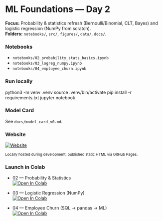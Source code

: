 
# ML Foundations — Day 2

**Focus:** Probability & statistics refresh (Bernoulli/Binomial, CLT, Bayes) and logistic regression (NumPy from scratch).  
**Folders:** `notebooks/`, `src/`, `figures/`, `data/`, `docs/`.

### Notebooks
- `notebooks/02_probability_stats_basics.ipynb`
- `notebooks/03_logreg_numpy.ipynb`
- `notebooks/04_employee_churn.ipynb`

### Run locally
python3 -m venv .venv
source .venv/bin/activate
pip install -r requirements.txt
jupyter notebook

### Model Card
See `docs/model_card_v0.md`.

### Website

<p>
  <a href="https://florasteve.github.io/ml-foundations-day2/">
    <img alt="Website" src="https://img.shields.io/badge/Website-ML%20Foundations%E2%80%94Day%202-success?style=for-the-badge">
  </a>
</p>
<sub>Locally hosted during development; published static HTML via GitHub Pages.</sub>

### Launch in Colab

- 02 — Probability & Statistics  
  [![Open In Colab](https://colab.research.google.com/assets/colab-badge.svg)](https://colab.research.google.com/github/florasteve/ml-foundations-day2/blob/main/notebooks/02_probability_stats_basics.ipynb)

- 03 — Logistic Regression (NumPy)  
  [![Open In Colab](https://colab.research.google.com/assets/colab-badge.svg)](https://colab.research.google.com/github/florasteve/ml-foundations-day2/blob/main/notebooks/03_logreg_numpy.ipynb)

- 04 — Employee Churn (SQL → pandas → ML)  
  [![Open In Colab](https://colab.research.google.com/assets/colab-badge.svg)](https://colab.research.google.com/github/florasteve/ml-foundations-day2/blob/main/notebooks/04_employee_churn.ipynb)
